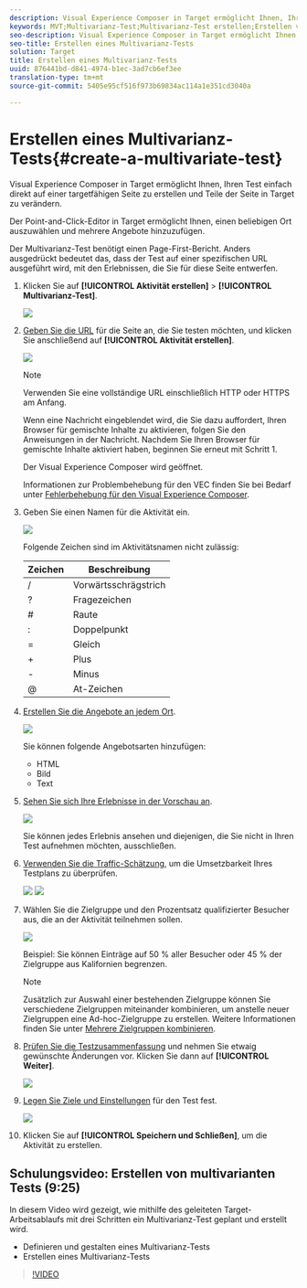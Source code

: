 ```yaml
---
description: Visual Experience Composer in Target ermöglicht Ihnen, Ihren Test einfach direkt auf einer targetfähigen Seite zu erstellen und Teile der Seite in Target zu verändern.
keywords: MVT;Multivarianz-Test;Multivarianz-Test erstellen;Erstellen von Multivarianz-Tests;MVT-Erstellung;Erstellen von MVT;wie MVT;wie Multivarianz-Tests
seo-description: Visual Experience Composer in Target ermöglicht Ihnen, Ihren Test einfach direkt auf einer targetfähigen Seite zu erstellen und Teile der Seite in Target zu verändern.
seo-title: Erstellen eines Multivarianz-Tests
solution: Target
title: Erstellen eines Multivarianz-Tests
uuid: 876441bd-d841-4974-b1ec-3ad7cb6ef3ee
translation-type: tm+mt
source-git-commit: 5405e95cf516f973b69834ac114a1e351cd3040a

---
```



# Erstellen eines Multivarianz-Tests{#create-a-multivariate-test}

Visual Experience Composer in Target ermöglicht Ihnen, Ihren Test einfach direkt auf einer targetfähigen Seite zu erstellen und Teile der Seite in Target zu verändern.

Der Point-and-Click-Editor in Target ermöglicht Ihnen, einen beliebigen Ort auszuwählen und mehrere Angebote hinzuzufügen.

Der Multivarianz-Test benötigt einen Page-First-Bericht. Anders ausgedrückt bedeutet das, dass der Test auf einer spezifischen URL ausgeführt wird, mit den Erlebnissen, die Sie für diese Seite entwerfen.

1. Klicken Sie auf **[!UICONTROL Aktivität erstellen]** &gt; **[!UICONTROL Multivarianz-Test]**.

   ![](assets/create_mvt.png)

1. [Geben Sie die URL](../../../c-activities/c-multivariate-testing/t-create-multivariate-test/url.md#concept_C12E4A85FF3B4E518E3110F6CF1AF9C0) für die Seite an, die Sie testen möchten, und klicken Sie anschließend auf **[!UICONTROL Aktivität erstellen]**.

   ![](assets/url.png)

   >[!NOTE]
   >
   >Verwenden Sie eine vollständige URL einschließlich HTTP oder HTTPS am Anfang.

   Wenn eine Nachricht eingeblendet wird, die Sie dazu auffordert, Ihren Browser für gemischte Inhalte zu aktivieren, folgen Sie den Anweisungen in der Nachricht. Nachdem Sie Ihren Browser für gemischte Inhalte aktiviert haben, beginnen Sie erneut mit Schritt 1.

   Der Visual Experience Composer wird geöffnet.

   Informationen zur Problembehebung für den VEC finden Sie bei Bedarf unter [Fehlerbehebung für den Visual Experience Composer](../../../c-experiences/c-visual-experience-composer/r-troubleshoot-composer/troubleshoot-composer.md#reference_77743144F10143A3A89D56E116D296E4).
1. Geben Sie einen Namen für die Aktivität ein.

   ![](assets/activityname.png)

   Folgende Zeichen sind im Aktivitätsnamen nicht zulässig:

   | Zeichen | Beschreibung |
   |--- |--- |
   | / | Vorwärtsschrägstrich |
   | ? | Fragezeichen |
   | # | Raute  |
   | : | Doppelpunkt |
   | = | Gleich |
   | + | Plus |
   | - | Minus |
   | @ | At-Zeichen |

1. [Erstellen Sie die Angebote an jedem Ort](../../../c-activities/c-multivariate-testing/t-create-multivariate-test/add-offers.md#concept_DCE6B45C30F7419B8EC17AFDEE8D8AA6).

   ![](assets/editoffers.png)

   Sie können folgende Angebotsarten hinzufügen:

   * HTML
   * Bild
   * Text

1. [Sehen Sie sich Ihre Erlebnisse in der Vorschau an](../../../c-activities/c-multivariate-testing/t-create-multivariate-test/preview-experiences.md#task_21A700587E88453A9FC2210C0DE53A28).

   ![](assets/preview.png)

   Sie können jedes Erlebnis ansehen und diejenigen, die Sie nicht in Ihren Test aufnehmen möchten, ausschließen.
1. [Verwenden Sie die Traffic-Schätzung](../../../c-activities/c-multivariate-testing/t-create-multivariate-test/traffic-estimator.md#task_71AA6922AFD447EA8C5E610A78ABA714), um die Umsetzbarkeit Ihres Testplans zu überprüfen.

   ![](assets/estimator.png)  ![](assets/estimator2.png)

1. Wählen Sie die Zielgruppe und den Prozentsatz qualifizierter Besucher aus, die an der Aktivität teilnehmen sollen.

   ![](assets/mvt_audperc.png)

   Beispiel: Sie können Einträge auf 50 % aller Besucher oder 45 % der Zielgruppe aus Kalifornien begrenzen.

   >[!NOTE]
   >
   >Zusätzlich zur Auswahl einer bestehenden Zielgruppe können Sie verschiedene Zielgruppen miteinander kombinieren, um anstelle neuer Zielgruppen eine Ad-hoc-Zielgruppe zu erstellen. Weitere Informationen finden Sie unter [Mehrere Zielgruppen kombinieren](../../../c-target/combining-multiple-audiences.md#concept_A7386F1EA4394BD2AB72399C225981E5).

1. [Prüfen Sie die Testzusammenfassung](../../../c-activities/c-multivariate-testing/t-create-multivariate-test/test-summary.md#reference_971AB225963A4DC18EEB5B0E20F0A4A7) und nehmen Sie etwaig gewünschte Änderungen vor. Klicken Sie dann auf **[!UICONTROL Weiter]**.

   ![](assets/mvtflow.png)

1. [Legen Sie Ziele und Einstellungen](../../../c-activities/c-multivariate-testing/t-create-multivariate-test/goals-and-settings.md#reference_B25389FD6F3A4989801E740364B089CC) für den Test fest.

   ![](assets/settings.png)

1. Klicken Sie auf **[!UICONTROL Speichern und Schließen]**, um die Aktivität zu erstellen.

## Schulungsvideo: Erstellen von multivarianten Tests (9:25)

In diesem Video wird gezeigt, wie mithilfe des geleiteten Target-Arbeitsablaufs mit drei Schritten ein Multivarianz-Test geplant und erstellt wird.

* Definieren und gestalten eines Multivarianz-Tests
* Erstellen eines Multivarianz-Tests

>[!VIDEO](https://video.tv.adobe.com/v/17395)

